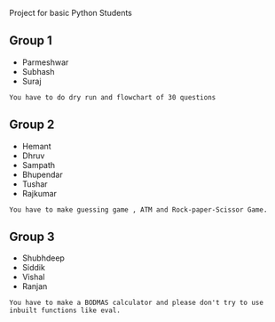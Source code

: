 Project for basic Python Students

## Group 1
- Parmeshwar
- Subhash
- Suraj

```
You have to do dry run and flowchart of 30 questions
```

## Group 2
- Hemant
- Dhruv
- Sampath
- Bhupendar
- Tushar
- Rajkumar

```
You have to make guessing game , ATM and Rock-paper-Scissor Game.
```

## Group 3
- Shubhdeep
- Siddik
- Vishal 
- Ranjan

```
You have to make a BODMAS calculator and please don't try to use inbuilt functions like eval.
```
